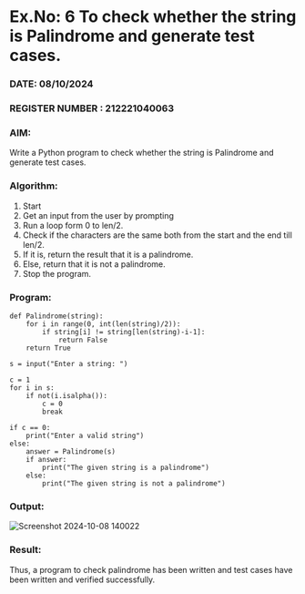 # Ex.No: 6 To check whether the string is Palindrome and generate test cases.

### DATE: 08/10/2024                                                                         
### REGISTER NUMBER : 212221040063
### AIM: 
Write a Python program to check whether the string is Palindrome and generate test cases. 
### Algorithm:
1. Start
2. Get an input from the user by prompting 
3. Run a loop form 0 to len/2.
4. Check if the characters are the same both from the start and the end till len/2. 
5. If it is, return the result that it is a palindrome.
6. Else, return that it is not a palindrome. 
7. Stop the program.
### Program:
```
def Palindrome(string):
    for i in range(0, int(len(string)/2)):
        if string[i] != string[len(string)-i-1]:
            return False
    return True

s = input("Enter a string: ")

c = 1
for i in s:
    if not(i.isalpha()):
        c = 0
        break  

if c == 0:
    print("Enter a valid string")
else:
    answer = Palindrome(s)
    if answer:
        print("The given string is a palindrome")
    else:
        print("The given string is not a palindrome")

```

### Output:


![Screenshot 2024-10-08 140022](https://github.com/user-attachments/assets/7fb1be46-3a16-48f6-9fa5-8b1e5814ce67)



### Result:
Thus, a program to check palindrome has been written and test cases have been written and verified successfully.
